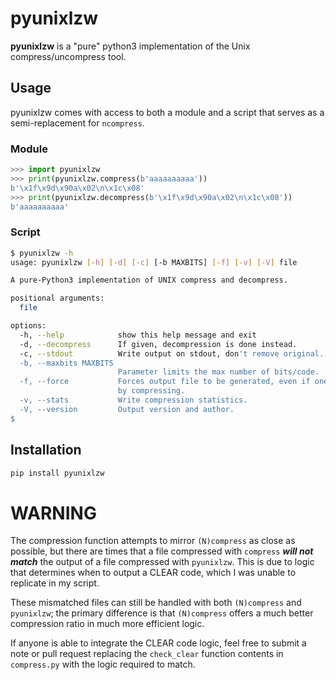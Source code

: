 # pyunixlzw
**pyunixlzw** is a "pure" python3 implementation of the Unix compress/uncompress tool.

## Usage
pyunixlzw comes with access to both a module and a script that serves as a semi-replacement for `ncompress`.

### Module
```python
>>> import pyunixlzw
>>> print(pyunixlzw.compress(b'aaaaaaaaaa'))
b'\x1f\x9d\x90a\x02\n\x1c\x08'
>>> print(pyunixlzw.decompress(b'\x1f\x9d\x90a\x02\n\x1c\x08'))
b'aaaaaaaaaa'
```

### Script
```bash
$ pyunixlzw -h
usage: pyunixlzw [-h] [-d] [-c] [-b MAXBITS] [-f] [-v] [-V] file

A pure-Python3 implementation of UNIX compress and decompress.

positional arguments:
  file

options:
  -h, --help            show this help message and exit
  -d, --decompress      If given, decompression is done instead.
  -c, --stdout          Write output on stdout, don't remove original.
  -b, --maxbits MAXBITS
                        Parameter limits the max number of bits/code.
  -f, --force           Forces output file to be generated, even if one already exists, and even if no space is saved
                        by compressing.
  -v, --stats           Write compression statistics.
  -V, --version         Output version and author.
$ 
```

## Installation
```bash
pip install pyunixlzw
```

# WARNING
The compression function attempts to mirror `(N)compress` as close as possible, but there are times that a file compressed with `compress` ***will not match*** the output of a file compressed with `pyunixlzw`. This is due to logic that determines when to output a CLEAR code, which I was unable to replicate in my script. 

These mismatched files can still be handled with both `(N)compress` and `pyunixlzw`; the primary difference is that `(N)compress` offers a much better compression ratio in much more efficient logic. 

If anyone is able to integrate the CLEAR code logic, feel free to submit a note or pull request replacing the `check_clear` function contents in `compress.py` with the logic required to match. 
